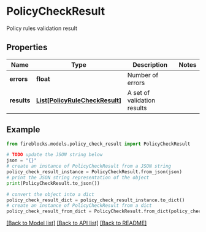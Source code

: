 # PolicyCheckResult

Policy rules validation result

## Properties

Name | Type | Description | Notes
------------ | ------------- | ------------- | -------------
**errors** | **float** | Number of errors | 
**results** | [**List[PolicyRuleCheckResult]**](PolicyRuleCheckResult.md) | A set of validation results | 

## Example

```python
from fireblocks.models.policy_check_result import PolicyCheckResult

# TODO update the JSON string below
json = "{}"
# create an instance of PolicyCheckResult from a JSON string
policy_check_result_instance = PolicyCheckResult.from_json(json)
# print the JSON string representation of the object
print(PolicyCheckResult.to_json())

# convert the object into a dict
policy_check_result_dict = policy_check_result_instance.to_dict()
# create an instance of PolicyCheckResult from a dict
policy_check_result_from_dict = PolicyCheckResult.from_dict(policy_check_result_dict)
```
[[Back to Model list]](../README.md#documentation-for-models) [[Back to API list]](../README.md#documentation-for-api-endpoints) [[Back to README]](../README.md)


